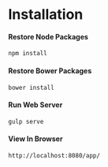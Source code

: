 # Installation

#### Restore Node Packages

    npm install

#### Restore Bower Packages

    bower install

#### Run Web Server

    gulp serve
    
#### View In Browser

    http://localhost:8080/app/
